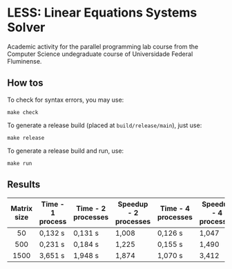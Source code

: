 # LESS: Linear Equations Systems Solver

Academic activity for the parallel programming lab course from the Computer Science undegraduate course of Universidade Federal Fluminense.

## How tos

To check for syntax errors, you may use:

`make check`

To generate a release build (placed at `build/release/main`), just use:

`make release`

To generate a release build and run, use:

`make run`

## Results

| Matrix size | Time - 1 process | Time - 2 processes | Speedup - 2 processes | Time - 4 processes | Speedup - 4 processes |
|:-----------:|------------------|--------------------|-----------------------|--------------------|-----------------------|
| 50          | 0,132 s          | 0,131 s            | 1,008                 | 0,126 s            | 1,047                 |
| 500         | 0,231 s          | 0,184 s            | 1,225                 | 0,155 s            | 1,490                 |
| 1500        | 3,651 s          | 1,948 s            | 1,874                 | 1,070 s            | 3,412                 |